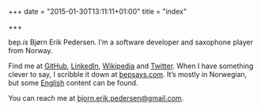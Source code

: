 +++
date = "2015-01-30T13:11:11+01:00"
title = "index"

+++

bep.*is* Bjørn Erik Pedersen. I’m a software developer and saxophone player from Norway.

Find me at [GitHub](https://github.com/bep), [LinkedIn](https://www.linkedin.com/pub/bjørn-erik-pedersen), [Wikipedia](https://nn.wikipedia.org/wiki/Brukar:Bep) and [Twitter](https://twitter.com/bepsays).
When I have something clever to say, I scribble it down at [bepsays.com](http://bepsays.com/).
It’s mostly in Norwegian, but some [English](http://bepsays.com/english/) content can be found.

You can reach me at [bjorn.erik.pedersen@gmail.com](mailto:bjorn.erik.pedersen@gmail.com).